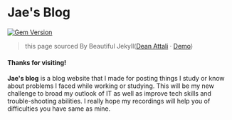 # Jae's Blog

[![Gem Version](https://badge.fury.io/rb/beautiful-jekyll-theme.svg)](https://badge.fury.io/rb/beautiful-jekyll-theme)

> this page sourced By Beautiful Jekyll([Dean Attali](https://deanattali.com) &middot; [Demo](https://beautifuljekyll.com/))

#### **Thanks for visiting!**
**Jae's blog** is a blog website that I made for posting things I study or know about problems I faced while working or studying. This will be my new challenge to broad my outlook of IT as well as improve tech skills and trouble-shooting abilities. I really hope my recordings will help you of difficulties you have same as mine. 
